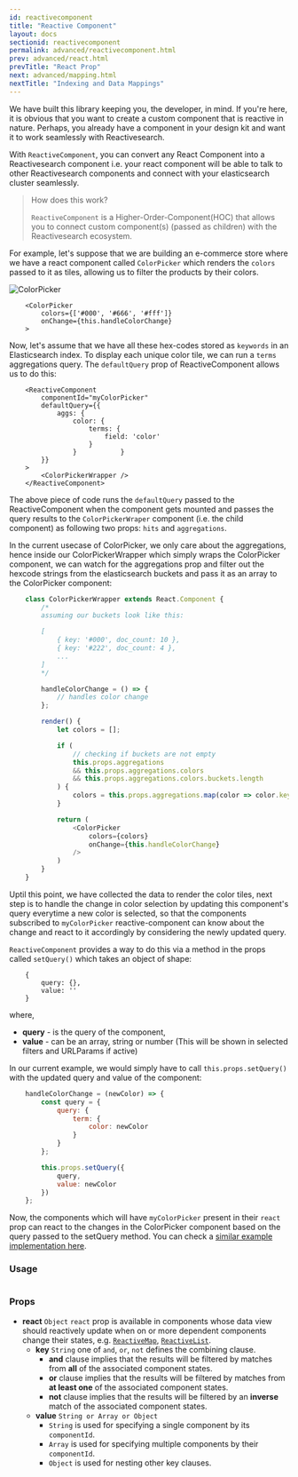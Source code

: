 ```yaml
---
id: reactivecomponent
title: "Reactive Component"
layout: docs
sectionid: reactivecomponent
permalink: advanced/reactivecomponent.html
prev: advanced/react.html
prevTitle: "React Prop"
next: advanced/mapping.html
nextTitle: "Indexing and Data Mappings"
---
```


We have built this library keeping you, the developer, in mind. If you're here, it is obvious that you want to create a custom component that is reactive in nature. Perhaps, you already have a component in your design kit and want it to work seamlessly with Reactivesearch.

With `ReactiveComponent`, you can convert any React Component into a Reactivesearch component i.e. your react component will be able to talk to other Reactivesearch components and connect with your elasticsearch cluster seamlessly.

> How does this work?
>
> `ReactiveComponent` is a Higher-Order-Component(HOC) that allows you to connect custom component(s) (passed as children) with the Reactivesearch ecosystem.

For example, let's suppose that we are building an e-commerce store where we have a react component called `ColorPicker` which renders the `colors` passed to it as tiles, allowing us to filter the products by their colors.

![ColorPicker](https://i.imgur.com/wuKhCTT.png)

```javascript{2}
    <ColorPicker
        colors={['#000', '#666', '#fff']}
        onChange={this.handleColorChange}
    >
```

Now, let's assume that we have all these hex-codes stored as `keywords` in an Elasticsearch index. To display each unique color tile, we can run a `terms` aggregations query. The `defaultQuery` prop of ReactiveComponent allows us to do this:

```javascript{3-11}
    <ReactiveComponent
        componentId="myColorPicker"
        defaultQuery={{
            aggs: {
                color: {
                    terms: {
                        field: 'color'
                    }
                }           }
        }}
    >
        <ColorPickerWrapper />
    </ReactiveComponent>
```

The above piece of code runs the `defaultQuery` passed to the ReactiveComponent when the component gets mounted and passes the query results to the `ColorPickerWraper` component (i.e. the child component) as following two props: `hits` and `aggregations`.

In the current usecase of ColorPicker, we only care about the aggregations, hence inside our ColorPickerWrapper which simply wraps the ColorPicker component, we can watch for the aggregations prop and filter out the hexcode strings from the elasticsearch buckets and pass it as an array to the ColorPicker component:

```javascript
    class ColorPickerWrapper extends React.Component {
        /*
        assuming our buckets look like this:

        [
            { key: '#000', doc_count: 10 },
            { key: '#222', doc_count: 4 },
            ...
        ]
        */

        handleColorChange = () => {
            // handles color change
        };

        render() {
            let colors = [];

            if (
                // checking if buckets are not empty
                this.props.aggregations
                && this.props.aggregations.colors
                && this.props.aggregations.colors.buckets.length
            ) {
                colors = this.props.aggregations.map(color => color.key);
            }

            return (
                <ColorPicker
                    colors={colors}
                    onChange={this.handleColorChange}
                />
            )
        }
    }
```

Uptil this point, we have collected the data to render the color tiles, next step is to handle the change in color selection by updating this component's query everytime a new color is selected, so that the components subscribed to `myColorPicker` reactive-component can know about the change and react to it accordingly by considering the newly updated query.

`ReactiveComponent` provides a way to do this via a method in the props called `setQuery()` which takes an object of shape:

```javscript
    {
        query: {},
        value: ''
    }
```

where,

- **query** - is the query of the component,
- **value** - can be an array, string or number (This will be shown in selected filters and URLParams if active)


In our current example, we would simply have to call `this.props.setQuery()` with the updated query and value of the component:

```javascript
    handleColorChange = (newColor) => {
        const query = {
            query: {
                term: {
                    color: newColor
                }
            }
        };

        this.props.setQuery({
            query,
            value: newColor
        })
    };
```

Now, the components which will have `myColorPicker` present in their `react` prop can react to the changes in the ColorPicker component based on the query passed to the setQuery method. You can check a [similar example implementation here](https://github.com/appbaseio/reactivesearch/blob/dev/packages/web/examples/ReactiveComponent/index.js).

### Usage

```javascript

```

### Props

- **react** `Object`
    `react` prop is available in components whose data view should reactively update when on or more dependent components change their states, e.g. [`ReactiveMap`](/map-components/reactivemap.html), [`ReactiveList`](/basic-components/reactivelist.html).
  - **key** `String`
      one of `and`, `or`, `not` defines the combining clause.
      - **and** clause implies that the results will be filtered by matches from **all** of the associated component states.
      - **or** clause implies that the results will be filtered by matches from **at least one** of the associated component states.
      - **not** clause implies that the results will be filtered by an **inverse** match of the associated component states.
  - **value** `String or Array or Object`
      - `String` is used for specifying a single component by its `componentId`.
      - `Array` is used for specifying multiple components by their `componentId`.
      - `Object` is used for nesting other key clauses.


